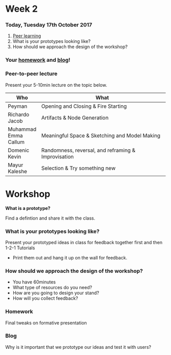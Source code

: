 # Week 2

### Today, Tuesday 17th October 2017

1. [Peer learning](#peer-learning)
2. What is your prototypes looking like?
3. How should we approach the design of the workshop?

### Your [homework](#homework) and [blog](#blog)!

### Peer-to-peer lecture

Present your 5-10min lecture on the topic below.

Who | What
--- | -----------
Peyman | Opening and Closing & Fire Starting
Richardo<br>Jacob | Artifacts & Node Generation
Muhammad<br>Emma<br>Callum| Meaningful Space & Sketching and Model Making
Domenic<br>Kevin | Randomness, reversal, and reframing & Improvisation
Mayur<br>Kaleshe | Selection & Try something new

# Workshop

**What is a prototype?**

Find a defintion and share it with the class.

### What is your prototypes looking like?

Present your prototyped ideas in class for feedback together first and then 1-2-1 Tutorials

* Print them out and hang it up on the wall for feedback.

### How should we approach the design of the workshop?

* You have 60minutes
* What type of resources do you need?
* How are you going to design your stand?
* How will you collect feedback?

### Homework

Final tweaks on formative presentation

### Blog

Why is it important that we prototype our ideas and test it with users?
